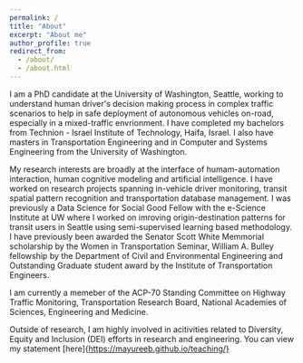 ```yaml
---
permalink: /
title: "About"
excerpt: "About me"
author_profile: true
redirect_from: 
  - /about/
  - /about.html
---
```


I am a PhD candidate at the University of Washington, Seattle, working to understand human driver's decision making process in complex traffic scenarios to help in safe deployment of autonomous vehicles on-road, especially in a mixed-traffic envrionment. I have completed my bachelors from Technion - Israel Institute of Technology, Haifa, Israel. I also have masters in Transportation Engineering and in Computer and Systems Engineering from the University of Washington.

My research interests are broadly at the interface of humam-automation interaction, human cognitive modeling  and artificial intelligence. I have worked on research projects spanning in-vehicle driver monitoring, transit spatial pattern recognition and transportation database management. I was previously a Data Science for Social Good Fellow with the e-Science Institute at UW where I worked on imroving origin-destination patterns for transit users in Seattle using semi-supervised learning based methodology. I have previously been awarded the Senator Scott White Memmorial scholarship by the Women in Transportation Seminar, William A. Bulley fellowship by the Department of Civil and Environmental Engineering and Outstanding Graduate student award by the Institute of Transportation Engineers. 

I am currently a memeber of the ACP-70 Standing Committee on Highway Traffic Monitoring, Transportation Research Board, National Academies of Sciences, Engineering and Medicine.

Outside of research, I am highly involved in acitivities related to Diversity, Equity and Inclusion (DEI) efforts in research and engineering. You can view my statement [here]{https://mayureeb.github.io/teaching/}
